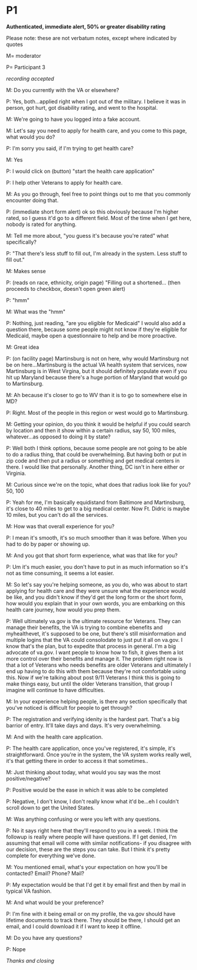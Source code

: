 # P1
**Authenticated, immediate alert, 50% or greater disability rating**

Please note: these are not verbatum notes, except where indicated by quotes

M= moderator

P= Participant 3

_recording accepted_



M: Do you currently with the VA or elsewhere?

P: Yes, both...applied right when I got out of the military. I believe it was in person, got hurt, got disability rating, and went to the hospital.

M: We're going to have you logged into a fake account.

M: Let's say you need to apply for health care, and you come to this page, what would you do?

P: I'm sorry you said, if I'm trying to get health care?

M: Yes

P: I would click on (button) "start the health care application"

P: I help other Veterans to apply for health care.

M: As you go through, feel free to point things out to me that you commonly encounter doing that.

P: (immediate short form alert) ok so this obviously because I'm higher rated, so I guess it'd go to a different field. Most of the time when I get here, nobody is rated for anything.

M: Tell me more about, "you guess it's because you're rated" what specifically?

P: "That there's less stuff to fill out, I'm already in the system. Less stuff to fill out."

M: Makes sense

P: (reads on race, ethnicity, origin page) "Filling out a shortened... (then proceeds to checkbox, doesn't open green alert)

P: "hmm"

M: What was the "hmm"

P: Nothing, just reading, "are you eligible for Medicaid" I would also add a question there, because some people might not know if they're eligible for Medicaid, maybe open a questionnaire to help and be more proactive.

M: Great idea

P: (on facility page) Martinsburg is not on here, why would Martinsburg not be on here...Martinsburg is the actual VA health system that services, now Martinsburg is in West Virgina, but it should definitely populate even if you hit up Maryland because there's a huge portion of Maryland that would go to Martinsburg.

M: Ah because it's closer to go to WV than it is to go to somewhere else in MD?

P: Right. Most of the people in this region or west would go to Martinsburg.

M: Getting your opinion, do you think it would be helpful if you could search by location and then it show within a certain radius, say 50, 100 miles, whatever...as opposed to doing it by state?

P: Well both I think options, because some people are not going to be able to do a radius thing, that could be overwhelming. But having both or put in zip code and then put a radius or something and get medical centers in there. I would like that personally. Another thing, DC isn't in here either or Virginia.

M: Curious since we're on the topic, what does that radius look like for you? 50, 100

P: Yeah for me, I'm basically equidistand from Baltimore and Martinsburg, it's close to 40 miles to get to a big medical center. Now Ft. Didric is maybe 10 miles, but you can't do all the services.

M: How was that overall experience for you?

P: I mean it's smooth, it's so much smoother than it was before. When you had to do by paper or showing up.

M: And you got that short form experience, what was that like for you?

P: Um it's much easier, you don't have to put in as much information so it's not as time consuming, it seems a lot easier.

M: So let's say you're helping someone, as you do, who was about to start applying for health care and they were unsure what the experience would be like, and you didn't know if they'd get the long form or the short form, how would you explain that in your own words, you are embarking on this health care journey, how would you prep them.

P: Well ultimately va.gov is the ultimate resource for Veterans. They can manage their benefits, the VA is trying to combine ebenefits and myhealthevet, it's supposed to be one, but there's still misinformation and multiple logins that the VA could consolodate to just put it all on va.gov. I know that's the plan, but to expedite that process in general. I'm a big advocate of va.gov. I want people to know how to fish, it gives them a lot more control over their benefits and manage it. The problem right now is that a lot of Veterans who needs benefits are older Veterans and ultimately I end up having to do this with them because they're not comfortable using this. Now if we're talking about post 9/11 Veterans I think this is going to make things easy, but until the older Veterans transition, that group I imagine will continue to have difficulties.

M: In your experience helping people, is there any section specifically that you've noticed is difficult for people to get through?

P: The registration and verifying idenity is the hardest part. That's a big barrior of entry. It'll take days and days. It's very overwhelming.

M: And with the health care application.

P: The health care application, once you've registered, it's simple, it's straightforward. Once you're in the system, the VA system works really well, it's that getting there in order to access it that sometimes..

M: Just thinking about today, what would you say was the most positive/negative?

P: Positive would be the ease in which it was able to be completed

P: Negative, I don't know, I don't really know what it'd be...eh I couldn't scroll down to get the United States.

M: Was anything confusing or were you left with any questions.

P: No it says right here that they'll respond to you in a week. I think the followup is really where people will have questions. If I get denied, I'm assuming that email will come with similar notifications- if you disagree with our decision, these are the steps you can take. But I think it's pretty complete for everything we've done. 

M: You mentioned email, what's your expectation on how you'll be contacted? Email? Phone? Mail?

P: My expectation would be that I'd get it by email first and then by mail in typical VA fashion.

M: And what would be your preference?

P: I'm fine with it being email or on my profile, the va.gov should have lifetime documents to track there. They should be there, I should get an email, and I could download it if I want to keep it offline.

M: Do you have any questions?

P: Nope

_Thanks and closing_




